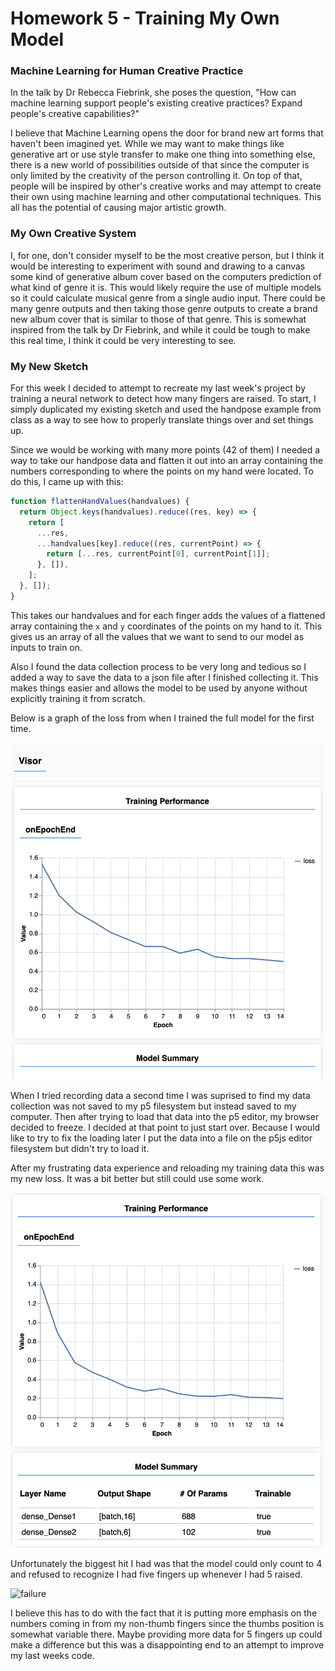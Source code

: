 # Homework 5 - Training My Own Model

### Machine Learning for Human Creative Practice

In the talk by Dr Rebecca Fiebrink, she poses the question, "How can machine learning support people's existing creative practices? Expand people's creative capabilities?"

I believe that Machine Learning opens the door for brand new art forms that haven't been imagined yet. While we may want to make things like generative art or use style transfer to make one thing into something else, there is a new world of possibilities outside of that since the computer is only limited by the creativity of the person controlling it. On top of that, people will be inspired by other's creative works and may attempt to create their own using machine learning and other computational techniques. This all has the potential of causing major artistic growth.

### My Own Creative System

I, for one, don't consider myself to be the most creative person, but I think it would be interesting to experiment with sound and drawing to a canvas some kind of generative album cover based on the computers prediction of what kind of genre it is. This would likely require the use of multiple models so it could calculate musical genre from a single audio input. There could be many genre outputs and then taking those genre outputs to create a brand new album cover that is similar to those of that genre. This is somewhat inspired from the talk by Dr Fiebrink, and while it could be tough to make this real time, I think it could be very interesting to see.

### My New Sketch

For this week I decided to attempt to recreate my last week's project by training a neural network to detect how many fingers are raised. To start, I simply duplicated my existing sketch and used the handpose example from class as a way to see how to properly translate things over and set things up.

Since we would be working with many more points (42 of them) I needed a way to take our handpose data and flatten it out into an array containing the numbers corresponding to where the points on my hand were located. To do this, I came up with this:

```js
function flattenHandValues(handvalues) {
  return Object.keys(handvalues).reduce((res, key) => {
    return [
      ...res,
      ...handvalues[key].reduce((res, currentPoint) => {
        return [...res, currentPoint[0], currentPoint[1]];
      }, []),
    ];
  }, []);
}
```

This takes our handvalues and for each finger adds the values of a flattened array containing the `x` and `y` coordinates of the points on my hand to it. This gives us an array of all the values that we want to send to our model as inputs to train on.

Also I found the data collection process to be very long and tedious so I added a way to save the data to a json file after I finished collecting it. This makes things easier and allows the model to be used by anyone without explicitly training it from scratch.

Below is a graph of the loss from when I trained the full model for the first time.

![loss](../images/hw5-loss-chart.png)

When I tried recording data a second time I was suprised to find my data collection was not saved to my p5 filesystem but instead saved to my computer. Then after trying to load that data into the p5 editor, my browser decided to freeze. I decided at that point to just start over. Because I would like to try to fix the loading later I put the data into a file on the p5js editor filesystem but didn't try to load it.

After my frustrating data experience and reloading my training data this was my new loss. It was a bit better but still could use some work.

![loss](../images/hw5-loss-2.png)

Unfortunately the biggest hit I had was that the model could only count to 4 and refused to recognize I had five fingers up whenever I had 5 raised.

![failure](../images/hw5-failure.gif)

I believe this has to do with the fact that it is putting more emphasis on the numbers coming in from my non-thumb fingers since the thumbs position is somewhat variable there. Maybe providing more data for 5 fingers up could make a difference but this was a disappointing end to an attempt to improve my last weeks code.
